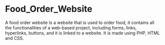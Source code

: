 # Food_Order_Website
A food order website
Is a website that is used to order food, it contains all the functionalities of a web-based project, including forms, links, hyperlinks, buttons, and it is linked to a website. It is made using PHP, HTML and CSS.
